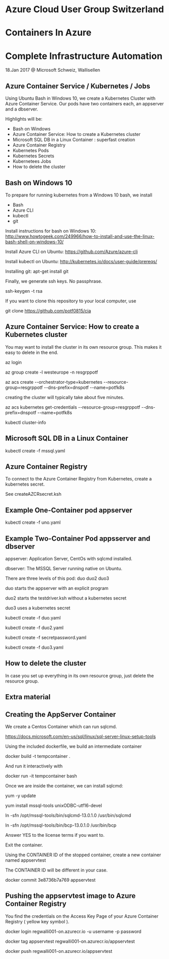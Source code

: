 # Azure Cloud User Group Switzerland
# Containers In Azure
# Complete Infrastructure Automation

18.Jan 2017 @ Microsoft Schweiz, Wallisellen

## Azure Container Service / Kubernetes / Jobs

Using Ubuntu Bash in Windows 10, we create a Kubernetes Cluster with Azure Container Service. Our pods have two containers each, an appserver and a dbserver. 

Highlights will be:  
- Bash on Windows
- Azure Container Service: How to create a Kubernetes cluster 
- Microsoft SQL DB in a Linux Container : superfast creation 
- Azure Container Registry 
- Kubernetes Pods 
- Kubernetes Secrets 
- Kubernetees Jobs 
- How to delete the cluster


## Bash on Windows 10

To prepare for running kubernetes from a Windows 10 bash, we install 
- Bash
- Azure CLI
- kubectl
- git

Install instructions for bash on Windows 10:
http://www.howtogeek.com/249966/how-to-install-and-use-the-linux-bash-shell-on-windows-10/

Install Azure CLI on Ubuntu:
https://github.com/Azure/azure-cli

Install kubectl on Ubuntu:
http://kubernetes.io/docs/user-guide/prereqs/

Installing git:
apt-get install git

Finally, we generate ssh keys. No passphrase.

ssh-keygen -t rsa

If you want to clone this repository to your local computer, use

git clone https://github.com/potf0815/cia

## Azure Container Service: How to create a Kubernetes cluster 
You may want to install the cluster in its own resource group.
This makes it easy to delete in the end.

az login

az group create -l westeurope -n resgrppotf

az acs create --orchestrator-type=kubernetes --resource-group=resgrppotf --dns-prefix=dnspotf --name=potfk8s

creating the cluster will typically take about five minutes.

az acs kubernetes get-credentials  --resource-group=resgrppotf --dns-prefix=dnspotf --name=potfk8s

kubectl cluster-info


## Microsoft SQL DB in a Linux Container 
kubectl create -f mssql.yaml

## Azure Container Registry 
To connect to the Azure Container Registry from Kubernetes,
create a kubernetes secret.

See createAZCRsecret.ksh


## Example One-Container pod appserver
kubectl create -f uno.yaml

## Example Two-Container Pod appsserver and dbserver

appserver: Application Server, CentOs with sqlcmd installed.

dbserver: The MSSQL Server running native on Ubuntu.

There are three levels of this pod: duo duo2 duo3

duo starts the appserver with an explicit program

duo2 starts the testdriver.ksh without a kubernetes secret

duo3 uses a kubernetes secret

kubectl create -f duo.yaml

kubectl create -f duo2.yaml

kubectl create -f secretpassword.yaml

kubectl create -f duo3.yaml


## How to delete the cluster
In case you set up everything in its own resource group, just delete the resource group.
 
## Extra material
 
## Creating the AppServer Container

We create a Centos Container which can run sqlcmd.

https://docs.microsoft.com/en-us/sql/linux/sql-server-linux-setup-tools

Using the included dockerfile, we build an intermediate container

docker build -t tempcontainer .

And run it interactively with 

docker run -it tempcontainer bash

Once we are inside the container, we can install sqlcmd: 
 
yum -y update

yum install mssql-tools unixODBC-utf16-devel

ln -sfn /opt/mssql-tools/bin/sqlcmd-13.0.1.0 /usr/bin/sqlcmd

ln -sfn /opt/mssql-tools/bin/bcp-13.0.1.0 /usr/bin/bcp

Answer YES to the license terms if you want to.

Exit the container.

Using the CONTAINER ID of the stopped container, create a new container named appservtest

The CONTAINER ID will be different in your case.

docker commit 3e8736b7a769 appservtest


## Pushing the appservtest image to Azure Container Registry

You find the credentials on the Access Key Page of your Azure Container Registry ( yellow key symbol ).

docker login regwalli001-on.azurecr.io -u username -p password

docker tag appservtest regwalli001-on.azurecr.io/appservtest

docker push regwalli001-on.azurecr.io/appservtest
 
 
 
